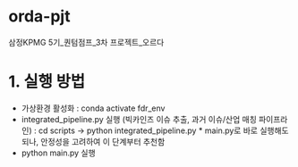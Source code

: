 # orda-pjt
삼정KPMG 5기_퀀텀점프_3차 프로젝트_오르다


# 1. 실행 방법
 - 가상환경 활성화 : conda activate fdr_env
 - integrated_pipeline.py 실행 (빅카인즈 이슈 추출, 과거 이슈/산업 매칭 파이프라인) : cd scripts -> python integrated_pipeline.py * main.py로 바로 실행해도 되나, 안정성을 고려하여 이 단계부터 추천함
 - python main.py 실행
